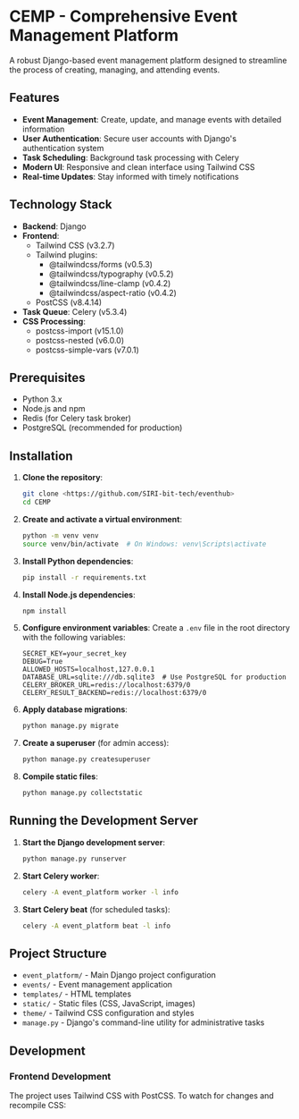 # CEMP - Comprehensive Event Management Platform

A robust Django-based event management platform designed to streamline the process of creating, managing, and attending events.

## Features

- **Event Management**: Create, update, and manage events with detailed information
- **User Authentication**: Secure user accounts with Django's authentication system
- **Task Scheduling**: Background task processing with Celery
- **Modern UI**: Responsive and clean interface using Tailwind CSS
- **Real-time Updates**: Stay informed with timely notifications

## Technology Stack

- **Backend**: Django
- **Frontend**: 
  - Tailwind CSS (v3.2.7)
  - Tailwind plugins:
    - @tailwindcss/forms (v0.5.3)
    - @tailwindcss/typography (v0.5.2)
    - @tailwindcss/line-clamp (v0.4.2)
    - @tailwindcss/aspect-ratio (v0.4.2)
  - PostCSS (v8.4.14)
- **Task Queue**: Celery (v5.3.4)
- **CSS Processing**:
  - postcss-import (v15.1.0)
  - postcss-nested (v6.0.0)
  - postcss-simple-vars (v7.0.1)

## Prerequisites

- Python 3.x
- Node.js and npm
- Redis (for Celery task broker)
- PostgreSQL (recommended for production)

## Installation

1. **Clone the repository**:
   ```bash
   git clone <https://github.com/SIRI-bit-tech/eventhub>
   cd CEMP
   ```

2. **Create and activate a virtual environment**:
   ```bash
   python -m venv venv
   source venv/bin/activate  # On Windows: venv\Scripts\activate
   ```

3. **Install Python dependencies**:
   ```bash
   pip install -r requirements.txt
   ```

4. **Install Node.js dependencies**:
   ```bash
   npm install
   ```

5. **Configure environment variables**:
   Create a `.env` file in the root directory with the following variables:
   ```
   SECRET_KEY=your_secret_key
   DEBUG=True
   ALLOWED_HOSTS=localhost,127.0.0.1
   DATABASE_URL=sqlite:///db.sqlite3  # Use PostgreSQL for production
   CELERY_BROKER_URL=redis://localhost:6379/0
   CELERY_RESULT_BACKEND=redis://localhost:6379/0
   ```

6. **Apply database migrations**:
   ```bash
   python manage.py migrate
   ```

7. **Create a superuser** (for admin access):
   ```bash
   python manage.py createsuperuser
   ```

8. **Compile static files**:
   ```bash
   python manage.py collectstatic
   ```

## Running the Development Server

1. **Start the Django development server**:
   ```bash
   python manage.py runserver
   ```

2. **Start Celery worker**:
   ```bash
   celery -A event_platform worker -l info
   ```

3. **Start Celery beat** (for scheduled tasks):
   ```bash
   celery -A event_platform beat -l info
   ```

## Project Structure

- `event_platform/` - Main Django project configuration
- `events/` - Event management application
- `templates/` - HTML templates
- `static/` - Static files (CSS, JavaScript, images)
- `theme/` - Tailwind CSS configuration and styles
- `manage.py` - Django's command-line utility for administrative tasks

## Development

### Frontend Development

The project uses Tailwind CSS with PostCSS. To watch for changes and recompile CSS:

